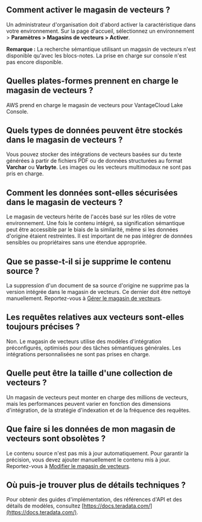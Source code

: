 ## Comment activer le magasin de vecteurs ?


Un administrateur d'organisation doit d'abord activer la caractéristique dans votre environnement. Sur la page d'accueil, sélectionnez un environnement > **Paramètres > Magasins de vecteurs > Activer**.

**Remarque :** La recherche sémantique utilisant un magasin de vecteurs n'est disponible qu'avec les blocs-notes. La prise en charge sur console n'est pas encore disponible.

## Quelles plates-formes prennent en charge le magasin de vecteurs ?


AWS prend en charge le magasin de vecteurs pour VantageCloud Lake Console.

## Quels types de données peuvent être stockés dans le magasin de vecteurs ?


Vous pouvez stocker des intégrations de vecteurs basées sur du texte générées à partir de fichiers PDF ou de données structurées au format **Varchar** ou **Varbyte**. Les images ou les vecteurs multimodaux ne sont pas pris en charge.

## Comment les données sont-elles sécurisées dans le magasin de vecteurs ?


Le magasin de vecteurs hérite de l'accès basé sur les rôles de votre environnement. Une fois le contenu intégré, sa signification sémantique peut être accessible par le biais de la similarité, même si les données d'origine étaient restreintes. Il est important de ne pas intégrer de données sensibles ou propriétaires sans une étendue appropriée.

## Que se passe-t-il si je supprime le contenu source ?


La suppression d'un document de sa source d'origine ne supprime pas la version intégrée dans le magasin de vecteurs. Ce dernier doit être nettoyé manuellement. Reportez-vous à [Gérer le magasin de vecteurs](xpf1742341027956.md).

## Les requêtes relatives aux vecteurs sont-elles toujours précises ?


Non. Le magasin de vecteurs utilise des modèles d'intégration préconfigurés, optimisés pour des tâches sémantiques générales. Les intégrations personnalisées ne sont pas prises en charge.

## Quelle peut être la taille d'une collection de vecteurs ?


Un magasin de vecteurs peut monter en charge des millions de vecteurs, mais les performances peuvent varier en fonction des dimensions d'intégration, de la stratégie d'indexation et de la fréquence des requêtes.

## Que faire si les données de mon magasin de vecteurs sont obsolètes ?


Le contenu source n'est pas mis à jour automatiquement. Pour garantir la précision, vous devez ajouter manuellement le contenu mis à jour. Reportez-vous à [Modifier le magasin de vecteurs](dpw1742341058646.md).

## Où puis-je trouver plus de détails techniques ?


Pour obtenir des guides d'implémentation, des références d'API et des détails de modèles, consultez [https://docs.teradata.com/](https://docs.teradata.com/).

